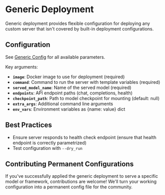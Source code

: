 # Generic Deployment

Generic deployment provides flexible configuration for deploying any custom server that isn't covered by built-in deployment configurations.

## Configuration

See [Generic Config](../../../../packages/nemo-evaluator-launcher/src/nemo_evaluator_launcher/configs/deployment/generic.yaml) for all available parameters.

Key arguments:
- **`image`**: Docker image to use for deployment (required)
- **`command`**: Command to run the server with template variables (required)
- **`served_model_name`**: Name of the served model (required)
- **`endpoints`**: API endpoint paths (chat, completions, health)
- **`checkpoint_path`**: Path to model checkpoint for mounting (default: null)
- **`extra_args`**: Additional command line arguments
- **`env_vars`**: Environment variables as {name: value} dict

## Best Practices
- Ensure server responds to health check endpoint (ensure that health endpoint is correctly parametrized)
- Test configuration with `--dry_run`

## Contributing Permanent Configurations

If you've successfully applied the generic deployment to serve a specific model or framework, contributions are welcome! We'll turn your working configuration into a permanent config file for the community.
